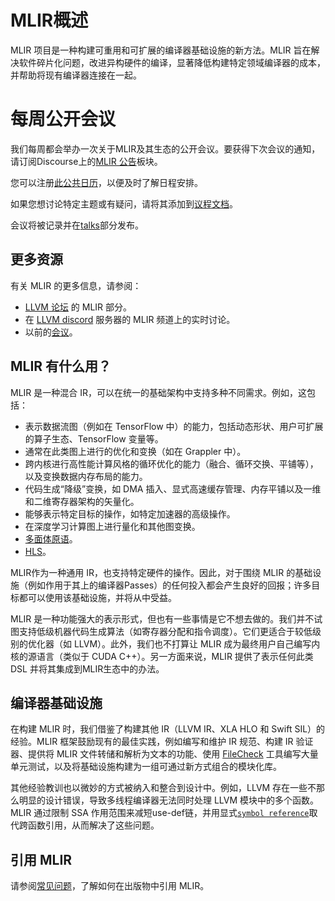 # MLIR概述

MLIR 项目是一种构建可重用和可扩展的编译器基础设施的新方法。MLIR 旨在解决软件碎片化问题，改进异构硬件的编译，显著降低构建特定领域编译器的成本，并帮助将现有编译器连接在一起。

# 每周公开会议

我们每周都会举办一次关于MLIR及其生态的公开会议。要获得下次会议的通知，请订阅Discourse上的[MLIR 公告](https://discourse.llvm.org/c/mlir/mlir-announcements/44)板块。

您可以注册[此公共日历](https://calendar.google.com/calendar/u/0?cid=N2EzMDU3NTBjMjkzYWU5MTY5NGNlMmQ3YjJlN2JjNWEyYjViNjg1NTRmODcxOWZiOTU1MmIzNGQxYjkwNGJkZEBncm91cC5jYWxlbmRhci5nb29nbGUuY29t)，以便及时了解日程安排。

如果您想讨论特定主题或有疑问，请将其添加到[议程文档](https://docs.google.com/document/d/1y2YlcOVMPocQjSFi3X6gYGRjA0onyqr41ilXji10phw/edit#)。

会议将被记录并在[talks](Talks.md)部分发布。

## 更多资源

有关 MLIR 的更多信息，请参阅：

- [LLVM 论坛](https://llvm.discourse.group/c/mlir/31) 的 MLIR 部分。
- 在 [LLVM discord](https://discord.gg/xS7Z362) 服务器的 MLIR 频道上的实时讨论。
- 以前的[会议](Talks.md)。

## MLIR 有什么用？

MLIR 是一种混合 IR，可以在统一的基础架构中支持多种不同需求。例如，这包括：

- 表示数据流图（例如在 TensorFlow 中）的能力，包括动态形状、用户可扩展的算子生态、TensorFlow 变量等。
- 通常在此类图上进行的优化和变换（如在 Grappler 中）。
- 跨内核进行高性能计算风格的循环优化的能力（融合、循环交换、平铺等），以及变换数据内存布局的能力。
- 代码生成“降级”变换，如 DMA 插入、显式高速缓存管理、内存平铺以及一维和二维寄存器架构的矢量化。
- 能够表示特定目标的操作，如特定加速器的高级操作。
- 在深度学习计算图上进行量化和其他图变换。
- [多面体原语](Code%20Documentation/Dialects/'affine'%20Dialect.md)。
- [HLS](https://circt.llvm.org/)。

MLIR作为一种通用 IR，也支持特定硬件的操作。因此，对于围绕 MLIR 的基础设施（例如作用于其上的编译器Passes）的任何投入都会产生良好的回报；许多目标都可以使用该基础设施，并将从中受益。

MLIR 是一种功能强大的表示形式，但也有一些事情是它不想去做的。我们并不试图支持低级机器代码生成算法（如寄存器分配和指令调度）。它们更适合于较低级别的优化器（如 LLVM）。此外，我们也不打算让 MLIR 成为最终用户自己编写内核的源语言（类似于 CUDA C++）。另一方面来说，MLIR 提供了表示任何此类 DSL 并将其集成到MLIR生态中的办法。

## 编译器基础设施

在构建 MLIR 时，我们借鉴了构建其他 IR（LLVM IR、XLA HLO 和 Swift SIL）的经验。MLIR 框架鼓励现有的最佳实践，例如编写和维护 IR 规范、构建 IR 验证器、提供将 MLIR 文件转储和解析为文本的功能、使用 [FileCheck](https://llvm.org/docs/CommandGuide/FileCheck.html) 工具编写大量单元测试，以及将基础设施构建为一组可通过新方式组合的模块化库。

其他经验教训也以微妙的方式被纳入和整合到设计中。例如，LLVM 存在一些不那么明显的设计错误，导致多线程编译器无法同时处理 LLVM 模块中的多个函数。MLIR 通过限制 SSA 作用范围来减短use-def链，并用显式[`symbol reference`](Code%20Documentation/MLIR%20Language%20Reference.md#symbol-reference-attribute)取代跨函数引用，从而解决了这些问题。

## 引用 MLIR

请参阅[常见问题](Getting%20Started/FAQ.md#如何在出版物中引用%20MLIR？是否有随附论文？)，了解如何在出版物中引用 MLIR。

